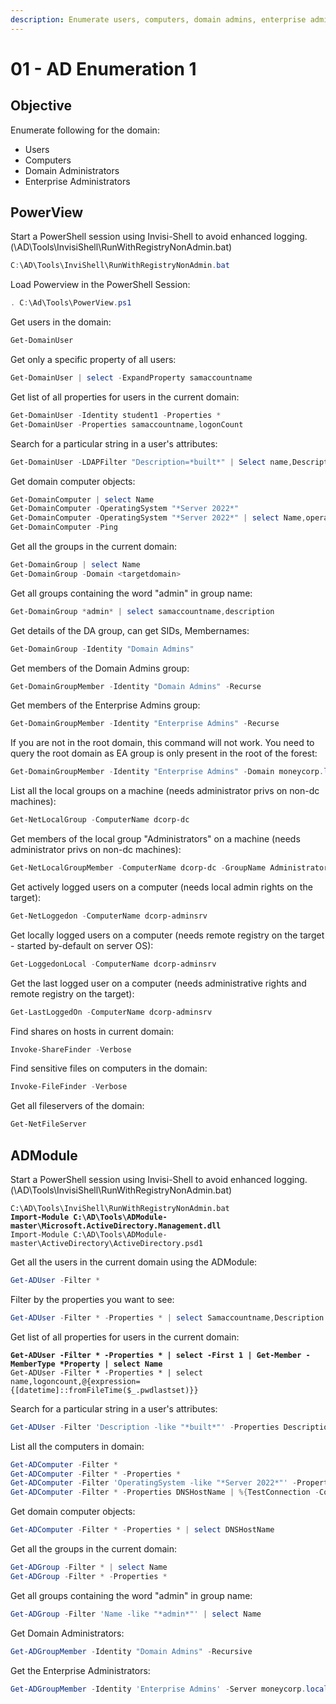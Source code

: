 ```yaml
---
description: Enumerate users, computers, domain admins, enterprise admins
---
```


# 01 - AD Enumeration 1

## Objective

Enumerate following for the domain:

* Users
* Computers
* Domain Administrators
* Enterprise Administrators

## PowerView

Start a PowerShell session using Invisi-Shell to avoid enhanced logging. (\AD\Tools\InvisiShell\RunWithRegistryNonAdmin.bat)

```powershell
C:\AD\Tools\InviShell\RunWithRegistryNonAdmin.bat
```

Load Powerview in the PowerShell Session:

```powershell
. C:\Ad\Tools\PowerView.ps1
```

Get users in the domain:

```powershell
Get-DomainUser
```

Get only a specific property of all users:

```powershell
Get-DomainUser | select -ExpandProperty samaccountname
```

Get list of all properties for users in the current domain:

```powershell
Get-DomainUser -Identity student1 -Properties *
Get-DomainUser -Properties samaccountname,logonCount
```

Search for a particular string in a user's attributes:

```powershell
Get-DomainUser -LDAPFilter "Description=*built*" | Select name,Description
```

Get domain computer objects:

```powershell
Get-DomainComputer | select Name
Get-DomainComputer -OperatingSystem "*Server 2022*"
Get-DomainComputer -OperatingSystem "*Server 2022*" | select Name,operatingsystem
Get-DomainComputer -Ping
```

Get all the groups in the current domain:

```powershell
Get-DomainGroup | select Name
Get-DomainGroup -Domain <targetdomain>
```

Get all groups containing the word "admin" in group name:

```powershell
Get-DomainGroup *admin* | select samaccountname,description
```

Get details of the DA group, can get SIDs, Membernames:

```powershell
Get-DomainGroup -Identity "Domain Admins"
```

Get members of the Domain Admins group:

```powershell
Get-DomainGroupMember -Identity "Domain Admins" -Recurse
```

Get members of the Enterprise Admins group:

```powershell
Get-DomainGroupMember -Identity "Enterprise Admins" -Recurse
```

If you are not in the root domain, this command will not work. You need to query the root domain as EA group is only present in the root of the forest:

```powershell
Get-DomainGroupMember -Identity "Enterprise Admins" -Domain moneycorp.local
```

List all the local groups on a machine (needs administrator privs on non-dc machines):

```powershell
Get-NetLocalGroup -ComputerName dcorp-dc
```

Get members of the local group "Administrators" on a machine (needs administrator privs on non-dc machines):

```powershell
Get-NetLocalGroupMember -ComputerName dcorp-dc -GroupName Administrators
```

Get actively logged users on a computer (needs local admin rights on the target):

```powershell
Get-NetLoggedon -ComputerName dcorp-adminsrv
```

Get locally logged users on a computer (needs remote registry on the target - started by-default on server OS):

```powershell
Get-LoggedonLocal -ComputerName dcorp-adminsrv
```

Get the last logged user on a computer (needs administrative rights and remote registry on the target):

```powershell
Get-LastLoggedOn -ComputerName dcorp-adminsrv
```

Find shares on hosts in current domain:

```powershell
Invoke-ShareFinder -Verbose
```

Find sensitive files on computers in the domain:

```powershell
Invoke-FileFinder -Verbose
```

Get all fileservers of the domain:

```powershell
Get-NetFileServer
```

## ADModule

Start a PowerShell session using Invisi-Shell to avoid enhanced logging. (\AD\Tools\InvisiShell\RunWithRegistryNonAdmin.bat)

<pre class="language-powershell"><code class="lang-powershell">C:\AD\Tools\InviShell\RunWithRegistryNonAdmin.bat
<strong>Import-Module C:\AD\Tools\ADModule-master\Microsoft.ActiveDirectory.Management.dll
</strong>Import-Module C:\AD\Tools\ADModule-master\ActiveDirectory\ActiveDirectory.psd1
</code></pre>

Get all the users in the current domain using the ADModule:

```powershell
Get-ADUser -Filter *
```

Filter by the properties you want to see:

```powershell
Get-ADUser -Filter * -Properties * | select Samaccountname,Description
```

Get list of all properties for users in the current domain:

<pre class="language-powershell"><code class="lang-powershell"><strong>Get-ADUser -Filter * -Properties * | select -First 1 | Get-Member -MemberType *Property | select Name
</strong>Get-ADUser -Filter * -Properties * | select name,logoncount,@{expression={[datetime]::fromFileTime($_.pwdlastset)}}
</code></pre>

Search for a particular string in a user's attributes:

```powershell
Get-ADUser -Filter 'Description -like "*built*"' -Properties Description | select name,Description
```

List all the computers in domain:

```powershell
Get-ADComputer -Filter *
Get-ADComputer -Filter * -Properties *
Get-ADComputer -Filter 'OperatingSystem -like "*Server 2022*"' -Properties OperatingSystem | select Name,OperatingSystem
Get-ADComputer -Filter * -Properties DNSHostName | %{TestConnection -Count 1 -ComputerName $_.DNSHostName}
```

Get domain computer objects:

```powershell
Get-ADComputer -Filter * -Properties * | select DNSHostName
```

Get all the groups in the current domain:

```powershell
Get-ADGroup -Filter * | select Name
Get-ADGroup -Filter * -Properties *
```

Get all groups containing the word "admin" in group name:

```powershell
Get-ADGroup -Filter 'Name -like "*admin*"' | select Name
```

Get Domain Administrators:

```powershell
Get-ADGroupMember -Identity "Domain Admins" -Recursive
```

Get the Enterprise Administrators:

```powershell
Get-ADGroupMember -Identity 'Enterprise Admins' -Server moneycorp.local
```

